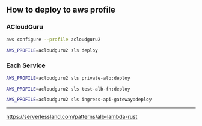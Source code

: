 
## How to deploy to aws profile

### ACloudGuru
```bash
aws configure --profile acloudguru2
```

```bash
AWS_PROFILE=acloudguru2 sls deploy
```


### Each Service

```bash
AWS_PROFILE=acloudguru2 sls private-alb:deploy
```

```bash
AWS_PROFILE=acloudguru2 sls test-alb-fn:deploy
```

```bash
AWS_PROFILE=acloudguru2 sls ingress-api-gateway:deploy
```



----
https://serverlessland.com/patterns/alb-lambda-rust